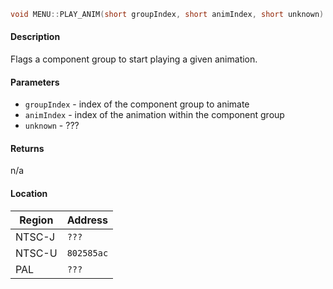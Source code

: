 ```c
void MENU::PLAY_ANIM(short groupIndex, short animIndex, short unknown)
```

#### Description

Flags a component group to start playing a given animation.

#### Parameters
  - `groupIndex` - index of the component group to animate
  - `animIndex` - index of the animation within the component group
  - `unknown` - ???

#### Returns

n/a

#### Location

| Region      | Address      |
| ----------- | ------------ |
| NTSC-J      | `???`        |
| NTSC-U      | `802585ac`   |
| PAL         | `???`        |